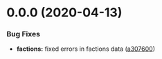 # 0.0.0 (2020-04-13)


### Bug Fixes

* **factions:** fixed errors in factions data ([a307600](https://github.com/daniheras/dhrp-total-war-warhammer-2/commit/a30760038a74a76322ec62b12ac51d447856374c))



